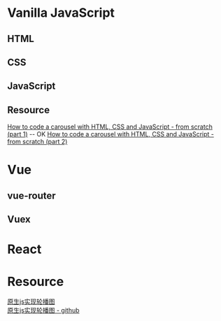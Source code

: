 # Vanilla JavaScript
## HTML

## CSS
## JavaScript
## Resource
[How to code a carousel with HTML, CSS and JavaScript - from scratch (part 1)](https://www.youtube.com/watch?v=VYsVOamdB0g)   -- OK
[How to code a carousel with HTML, CSS and JavaScript - from scratch (part 2)](https://www.youtube.com/watch?v=gBzsE0oieio&t=15s)
# Vue
## vue-router
## Vuex
## 


# React

# Resource

[原生js实现轮播图](https://www.cnblogs.com/zhuzhenwei918/p/6416880.html)    
[原生js实现轮播图 - github](https://github.com/zzw918/swiper)